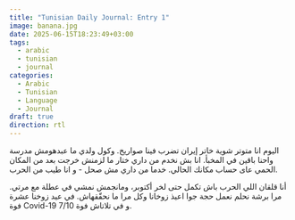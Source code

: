 ```yaml
---
title: "Tunisian Daily Journal: Entry 1"
image: banana.jpg
date: 2025-06-15T18:23:49+03:00
tags:
  - arabic
  - tunisian
  - journal
categories:
  - Arabic
  - Tunisian
  - Language
  - Journal
draft: true
direction: rtl
---
```


اليوم انا متوتر شوية خاتر إيران تضرب فينا صواريخ. وكول ولدي ما عبدهومش مدرسة واحنا باقين في المخبأ. انا بش نخدم من داري ختار ما لزمنش خرجت بعد من المكان الحمي عاى حساب مكانك الحالي. خدما من داري مش صحل - و انا طيب من الحرب.

أنا قلقان اللي الحرب باش تكمل حتى لخر أكتوبر، ومانجمش نمشي في عطلة مع مرتي. مرا برشة نحلم نعمل حجة جوا اعيذ زوخانا وكل مرا ما نحقّقهاش. في عيد زوخنا عشرة فوة Covid-19 و في تلاتاش فوة 7/10.
